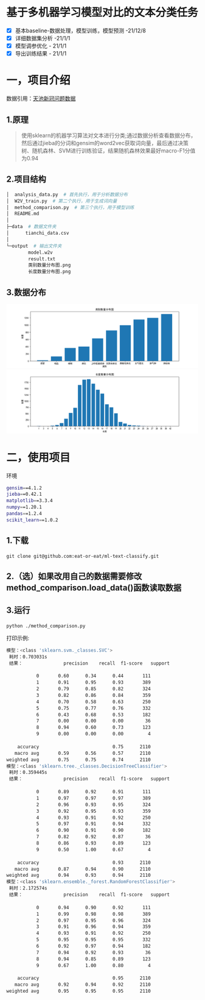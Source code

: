 # 基于多机器学习模型对比的文本分类任务

- [X]  基本baseline-数据处理，模型训练，模型预测 -21/12/8
- [X]  详细数据集分析 -21/1/1
- [X]  模型调参优化 - 21/1/1
- [X]  导出训练结果 - 21/1/1

# 一，项目介绍

数据引用：[天池新冠问题数据](https://tianchi.aliyun.com/dataset/dataDetail?spm=5176.12281978.0.0.455f248bNzZ6Nf&dataId=76751)

## 1.原理

> 使用sklearn的机器学习算法对文本进行分类;通过数据分析查看数据分布，然后通过jieba的分词和gensim的word2vec获取词向量，最后通过决策树、随机森林、SVM进行训练验证，结果随机森林效果最好macro-F1分值为0.94

## 2.项目结构

```bash
│  analysis_data.py  # 首先执行，用于分析数据分布
│  W2V_train.py  # 第二个执行，用于生成词向量
│  method_comparison.py  # 第三个执行，用于模型训练
│  README.md
│
├─data  # 数据文件夹 
│      tianchi_data.csv
│
└─output  # 输出文件夹
        model.w2v
        result.txt
        类别数量分布图.png
        长度数量分布图.png
```

## 3.数据分布

![类别数量分布图.png](output/类别数量分布图.png)
![长度数量分布图.png](output/长度数量分布图.png)

# 二，使用项目

环境

```bash
gensim==4.1.2
jieba==0.42.1
matplotlib==3.3.4
numpy==1.20.1
pandas==1.2.4
scikit_learn==1.0.2
```

## 1.下载

`git clone git@github.com:eat-or-eat/ml-text-classify.git`

## 2.（选）如果改用自己的数据需要修改method_comparison.load_data()函数读取数据

## 3.运行

`python ./method_comparison.py`

打印示例:

```bash
模型：<class 'sklearn.svm._classes.SVC'> 
 耗时：0.703031s 
 结果：               precision    recall  f1-score   support

           0       0.60      0.34      0.44       111
           1       0.91      0.95      0.93       389
           2       0.79      0.85      0.82       324
           3       0.82      0.86      0.84       359
           4       0.70      0.58      0.63       250
           5       0.75      0.77      0.76       332
           6       0.43      0.68      0.53       182
           7       0.00      0.00      0.00        36
           8       0.94      0.60      0.73       123
           9       0.00      0.00      0.00         4

    accuracy                           0.75      2110
   macro avg       0.59      0.56      0.57      2110
weighted avg       0.75      0.75      0.74      2110
模型：<class 'sklearn.tree._classes.DecisionTreeClassifier'> 
 耗时：0.359445s 
 结果：               precision    recall  f1-score   support

           0       0.89      0.92      0.91       111
           1       0.97      0.97      0.97       389
           2       0.96      0.93      0.95       324
           3       0.92      0.95      0.93       359
           4       0.93      0.91      0.92       250
           5       0.97      0.91      0.94       332
           6       0.90      0.91      0.90       182
           7       0.82      0.92      0.87        36
           8       0.86      0.93      0.89       123
           9       0.50      1.00      0.67         4

    accuracy                           0.93      2110
   macro avg       0.87      0.94      0.90      2110
weighted avg       0.94      0.93      0.94      2110
模型：<class 'sklearn.ensemble._forest.RandomForestClassifier'> 
 耗时：2.172574s 
 结果：               precision    recall  f1-score   support

           0       0.94      0.90      0.92       111
           1       0.99      0.98      0.98       389
           2       0.97      0.95      0.96       324
           3       0.91      0.96      0.94       359
           4       0.93      0.91      0.92       250
           5       0.95      0.95      0.95       332
           6       0.92      0.97      0.94       182
           7       0.94      0.92      0.93        36
           8       0.94      0.85      0.89       123
           9       0.67      1.00      0.80         4

    accuracy                           0.95      2110
   macro avg       0.92      0.94      0.92      2110
weighted avg       0.95      0.95      0.95      2110

```
